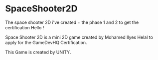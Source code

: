 # SpaceShooter2D
The space shooter 2D i've created + the phase 1 and 2 to get the certification
Hello !

Space Shooter 2D is a mini 2D game created by Mohamed Ilyes Helal to apply for the GameDevHQ Certification.

This Game is created by UNITY.
